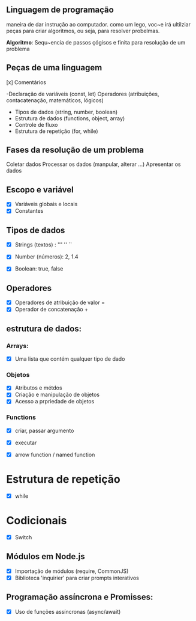 ## Linguagem de programação

maneira de dar instrução ao computador.
como um lego, voc~e irá ultilziar peças para criar algoritmos, ou seja, para resolver probelmas.

**Algoritmo**: Sequ~encia de passos çógisos e finita para resolução de um problema

## Peças de uma linguagem

[x] Comentários

-Declaração de variáveis (const, let)
Operadores (atribuições, contacatenação, matemáticos, lógicos)
- Tipos de dados (string, number, boolean)
- Estrutura de dados (functions, object, array)
- Controle de fluxo
- Estrutura de repetição (for, while)

## Fases da resolução de um problema

Coletar dados
Processar os dados (manpular, alterar ...)
Apresentar os dados

## Escopo e variável
- [x] Variáveis globais e locais
- [x] Constantes

## Tipos de dados

- [x] Strings (textos) : "" ''  ``
- [x] Number (números): 2, 1.4
- [x] Boolean: true, false


## Operadores

- [x] Operadores de atribuição de valor =
- [x] Operador de concatenação +

## estrutura de dados:

### Arrays:
-[x] Uma lista que contém qualquer tipo de dado

### Objetos

- [x] Atributos e métdos
- [x] Criação e manipulação de objetos
- [x] Acesso a prpriedade de objetos

### Functions

- [x] criar, passar argumento
- [x] executar
- [x] arrow function / named function


# Estrutura de repetição

- [x] while

# Codicionais

- [x] Switch

## Módulos em Node.js

- [x] Importação de módulos (require, CommonJS)
- [x] Biblioteca 'inquirier' para criar prompts interativos

## Programação assíncrona e Promisses:

- [x] Uso de funções assíncronas (async/await)